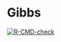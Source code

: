 # Gibbs
<!-- badges: start -->
[![R-CMD-check](https://github.com/LZHONG25/Gibbs/workflows/R-CMD-check/badge.svg)](https://github.com/LZHONG25/Gibbs/actions)
<!-- badges: end -->

